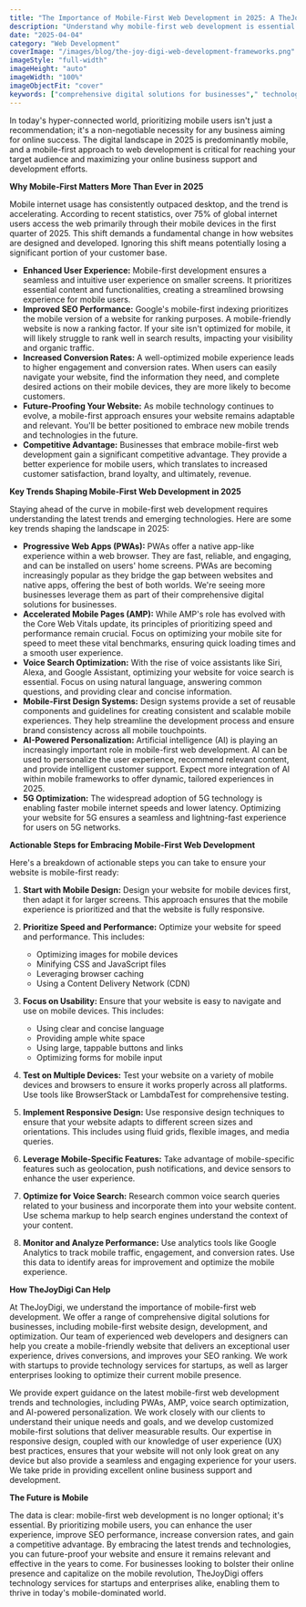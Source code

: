 ```yaml
---
title: "The Importance of Mobile-First Web Development in 2025: A TheJoyDigi Perspective"
description: "Understand why mobile-first web development is essential for success in today's digital landscape. Learn how to prioritize mobile users and create responsive websites that provide an optimal experience across all devices, impacting SEO."
date: "2025-04-04"
category: "Web Development"
coverImage: "/images/blog/the-joy-digi-web-development-frameworks.png"
imageStyle: "full-width"
imageHeight: "auto"
imageWidth: "100%"
imageObjectFit: "cover"
keywords: ["comprehensive digital solutions for businesses"," technology services for startups"," online business support and development"]
---
```


In today's hyper-connected world, prioritizing mobile users isn't just a recommendation; it's a non-negotiable necessity for any business aiming for online success. The digital landscape in 2025 is predominantly mobile, and a mobile-first approach to web development is critical for reaching your target audience and maximizing your online business support and development efforts.

**Why Mobile-First Matters More Than Ever in 2025**

Mobile internet usage has consistently outpaced desktop, and the trend is accelerating. According to recent statistics, over 75% of global internet users access the web primarily through their mobile devices in the first quarter of 2025. This shift demands a fundamental change in how websites are designed and developed. Ignoring this shift means potentially losing a significant portion of your customer base.

*   **Enhanced User Experience:** Mobile-first development ensures a seamless and intuitive user experience on smaller screens. It prioritizes essential content and functionalities, creating a streamlined browsing experience for mobile users.
*   **Improved SEO Performance:** Google's mobile-first indexing prioritizes the mobile version of a website for ranking purposes. A mobile-friendly website is now a ranking factor. If your site isn't optimized for mobile, it will likely struggle to rank well in search results, impacting your visibility and organic traffic.
*   **Increased Conversion Rates:** A well-optimized mobile experience leads to higher engagement and conversion rates. When users can easily navigate your website, find the information they need, and complete desired actions on their mobile devices, they are more likely to become customers.
*   **Future-Proofing Your Website:** As mobile technology continues to evolve, a mobile-first approach ensures your website remains adaptable and relevant. You'll be better positioned to embrace new mobile trends and technologies in the future.
*   **Competitive Advantage:** Businesses that embrace mobile-first web development gain a significant competitive advantage. They provide a better experience for mobile users, which translates to increased customer satisfaction, brand loyalty, and ultimately, revenue.

**Key Trends Shaping Mobile-First Web Development in 2025**

Staying ahead of the curve in mobile-first web development requires understanding the latest trends and emerging technologies. Here are some key trends shaping the landscape in 2025:

*   **Progressive Web Apps (PWAs):** PWAs offer a native app-like experience within a web browser. They are fast, reliable, and engaging, and can be installed on users' home screens. PWAs are becoming increasingly popular as they bridge the gap between websites and native apps, offering the best of both worlds. We're seeing more businesses leverage them as part of their comprehensive digital solutions for businesses.
*   **Accelerated Mobile Pages (AMP):** While AMP's role has evolved with the Core Web Vitals update, its principles of prioritizing speed and performance remain crucial. Focus on optimizing your mobile site for speed to meet these vital benchmarks, ensuring quick loading times and a smooth user experience.
*   **Voice Search Optimization:** With the rise of voice assistants like Siri, Alexa, and Google Assistant, optimizing your website for voice search is essential. Focus on using natural language, answering common questions, and providing clear and concise information.
*   **Mobile-First Design Systems:** Design systems provide a set of reusable components and guidelines for creating consistent and scalable mobile experiences. They help streamline the development process and ensure brand consistency across all mobile touchpoints.
*   **AI-Powered Personalization:** Artificial intelligence (AI) is playing an increasingly important role in mobile-first web development. AI can be used to personalize the user experience, recommend relevant content, and provide intelligent customer support. Expect more integration of AI within mobile frameworks to offer dynamic, tailored experiences in 2025.
*   **5G Optimization:** The widespread adoption of 5G technology is enabling faster mobile internet speeds and lower latency. Optimizing your website for 5G ensures a seamless and lightning-fast experience for users on 5G networks.

**Actionable Steps for Embracing Mobile-First Web Development**

Here's a breakdown of actionable steps you can take to ensure your website is mobile-first ready:

1.  **Start with Mobile Design:** Design your website for mobile devices first, then adapt it for larger screens. This approach ensures that the mobile experience is prioritized and that the website is fully responsive.

2.  **Prioritize Speed and Performance:** Optimize your website for speed and performance. This includes:

    *   Optimizing images for mobile devices
    *   Minifying CSS and JavaScript files
    *   Leveraging browser caching
    *   Using a Content Delivery Network (CDN)
3.  **Focus on Usability:** Ensure that your website is easy to navigate and use on mobile devices. This includes:

    *   Using clear and concise language
    *   Providing ample white space
    *   Using large, tappable buttons and links
    *   Optimizing forms for mobile input
4.  **Test on Multiple Devices:** Test your website on a variety of mobile devices and browsers to ensure it works properly across all platforms. Use tools like BrowserStack or LambdaTest for comprehensive testing.

5.  **Implement Responsive Design:** Use responsive design techniques to ensure that your website adapts to different screen sizes and orientations. This includes using fluid grids, flexible images, and media queries.

6.  **Leverage Mobile-Specific Features:** Take advantage of mobile-specific features such as geolocation, push notifications, and device sensors to enhance the user experience.
7.  **Optimize for Voice Search:** Research common voice search queries related to your business and incorporate them into your website content. Use schema markup to help search engines understand the context of your content.
8.  **Monitor and Analyze Performance:** Use analytics tools like Google Analytics to track mobile traffic, engagement, and conversion rates. Use this data to identify areas for improvement and optimize the mobile experience.

**How TheJoyDigi Can Help**

At TheJoyDigi, we understand the importance of mobile-first web development. We offer a range of comprehensive digital solutions for businesses, including mobile-first website design, development, and optimization. Our team of experienced web developers and designers can help you create a mobile-friendly website that delivers an exceptional user experience, drives conversions, and improves your SEO ranking. We work with startups to provide technology services for startups, as well as larger enterprises looking to optimize their current mobile presence.

We provide expert guidance on the latest mobile-first web development trends and technologies, including PWAs, AMP, voice search optimization, and AI-powered personalization. We work closely with our clients to understand their unique needs and goals, and we develop customized mobile-first solutions that deliver measurable results. Our expertise in responsive design, coupled with our knowledge of user experience (UX) best practices, ensures that your website will not only look great on any device but also provide a seamless and engaging experience for your users. We take pride in providing excellent online business support and development.

**The Future is Mobile**

The data is clear: mobile-first web development is no longer optional; it's essential. By prioritizing mobile users, you can enhance the user experience, improve SEO performance, increase conversion rates, and gain a competitive advantage. By embracing the latest trends and technologies, you can future-proof your website and ensure it remains relevant and effective in the years to come. For businesses looking to bolster their online presence and capitalize on the mobile revolution, TheJoyDigi offers technology services for startups and enterprises alike, enabling them to thrive in today's mobile-dominated world.